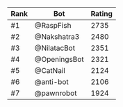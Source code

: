 Rank|Bot|Rating
---|---|---
#1|@RaspFish|2735
#2|@Nakshatra3|2480
#3|@NilatacBot|2351
#4|@OpeningsBot|2321
#5|@CatNail|2124
#6|@anti-bot|2106
#7|@pawnrobot|1924
